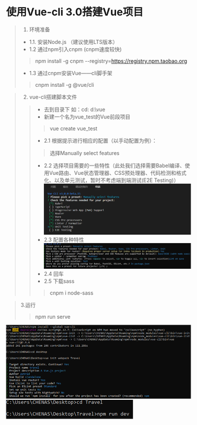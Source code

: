 # 使用Vue-cli 3.0搭建Vue项目

> 1. 环境准备
> + 1.1. 安装Node.js （建议使用LTS版本）
> + 1.2 通过npm引入cnpm (cnpm速度较快)
> >npm install -g cnpm --registry=https://registry.npm.taobao.org
> 
> + 1.3 通过cnpm安装Vue——cli脚手架
> >  cnpm install -g @vue/cli

  
> 2. vue-cli搭建脚本文件
> > + 去到目录下 如：cd: d:\vue
> > + 新建一个名为vue_test的Vue前段项目
> > >  vue create vue_test
> >  + 2.1 根据提示进行相应的配置（以手动配置为例）：
> > > 选择Manually select features
> >  + 2.2 选择项目需要的一些特性（此处我们选择需要Babel编译、使用Vue路由、Vue状态管理器、CSS预处理器、代码检测和格式化、以及单元测试，暂时不考虑端到端测试(E2E Testing)）
> > ![RUNOOB 图标](./picture/001.png)
> >   + 2.3 配置各种特性
> > ![RUNOOB 图标](./picture/002.PNG)
> > + 2.4 回车
> > +  2.5 下载sass
> >  >cnpm i node-sass

> 3.运行
> >npm run serve


![RUNOOB 图标](./picture/003.PNG)
![RUNOOB 图标](./picture/004.PNG)


